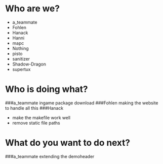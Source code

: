 # Who are we?
* a_teammate
* Fohlen
* Hanack
* Hanni
* mapc
* Nothing
* pisto
* sanitizer
* Shadow-Dragon
* supertux


# Who is doing what?
###a_teammate 
ingame package download
###Fohlen
making the website to handle all this
###Hanack
* make the makefile work well
* remove static file paths

# What do you want to do next?
###a_teammate
extending the demoheader

